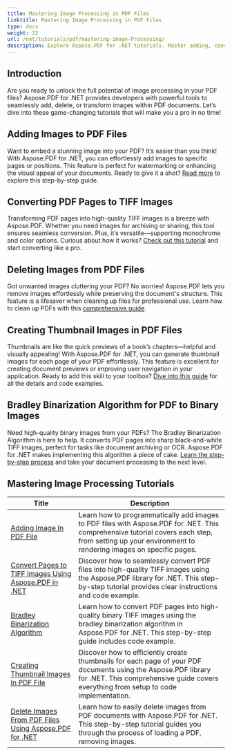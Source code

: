```yaml
---
title: Mastering Image Processing in PDF Files
linktitle: Mastering Image Processing in PDF Files
type: docs
weight: 22
url: /net/tutorials/pdf/mastering-image-Processing/
description: Explore Aspose.PDF for .NET tutorials. Master adding, converting, and managing images in PDF files with easy-to-follow, SEO-optimized guides and code examples.
---
```

## Introduction

Are you ready to unlock the full potential of image processing in your PDF files? Aspose.PDF for .NET provides developers with powerful tools to seamlessly add, delete, or transform images within PDF documents. Let’s dive into these game-changing tutorials that will make you a pro in no time!

## Adding Images to PDF Files  

Want to embed a stunning image into your PDF? It’s easier than you think! With Aspose.PDF for .NET, you can effortlessly add images to specific pages or positions. This feature is perfect for watermarking or enhancing the visual appeal of your documents. Ready to give it a shot? [Read more](./adding-image/) to explore this step-by-step guide.

## Converting PDF Pages to TIFF Images  

Transforming PDF pages into high-quality TIFF images is a breeze with Aspose.PDF. Whether you need images for archiving or sharing, this tool ensures seamless conversion. Plus, it’s versatile—supporting monochrome and color options. Curious about how it works? [Check out this tutorial](./convert-pages-to-tiff-images/) and start converting like a pro.

## Deleting Images from PDF Files  

Got unwanted images cluttering your PDF? No worries! Aspose.PDF lets you remove images effortlessly while preserving the document's structure. This feature is a lifesaver when cleaning up files for professional use. Learn how to clean up PDFs with this [comprehensive guide](./delete-images-from-pdf-files/).  

## Creating Thumbnail Images in PDF Files  

Thumbnails are like the quick previews of a book’s chapters—helpful and visually appealing! With Aspose.PDF for .NET, you can generate thumbnail images for each page of your PDF effortlessly. This feature is excellent for creating document previews or improving user navigation in your application. Ready to add this skill to your toolbox? [Dive into this guide](./creating-thumbnail-images/) for all the details and code examples.

## Bradley Binarization Algorithm for PDF to Binary Images  

Need high-quality binary images from your PDFs? The Bradley Binarization Algorithm is here to help. It converts PDF pages into sharp black-and-white TIFF images, perfect for tasks like document archiving or OCR. Aspose.PDF for .NET makes implementing this algorithm a piece of cake. [Learn the step-by-step process](./bradley-binarization-algorithm/) and take your document processing to the next level.

## Mastering Image Processing Tutorials
| Title | Description |
| --- | --- | 
| [Adding Image In PDF File](./adding-image/) | Learn how to programmatically add images to PDF files with Aspose.PDF for .NET. This comprehensive tutorial covers each step, from setting up your environment to rendering images on specific pages. |  
| [Convert Pages to TIFF Images Using Aspose.PDF in .NET](./convert-pages-to-tiff-images/) | Discover how to seamlessly convert PDF files into high-quality TIFF images using the Aspose.PDF library for .NET. This step-by-step tutorial provides clear instructions and code example. |  
| [Bradley Binarization Algorithm](./bradley-binarization-algorithm/) | Learn how to convert PDF pages into high-quality binary TIFF images using the bradley binarization algorithm in Aspose.PDF for .NET. This step-by-step guide includes code example. |   
| [Creating Thumbnail Images In PDF File](./creating-thumbnail-images/) | Discover how to efficiently create thumbnails for each page of your PDF documents using the Aspose.PDF library for .NET. This comprehensive guide covers everything from setup to code implementation. |  
| [Delete Images From PDF Files Using Aspose.PDF for .NET](./delete-images-from-pdf-files/) | Learn how to easily delete images from PDF documents with Aspose.PDF for .NET. This step-by-step tutorial guides you through the process of loading a PDF, removing images. |  
